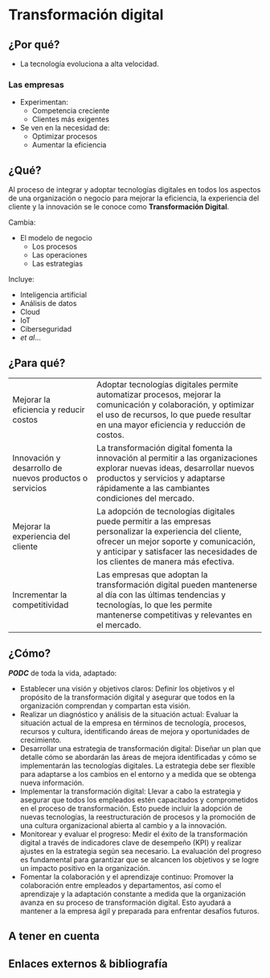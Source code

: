 # Transformación digital

## ¿Por qué?

- La tecnología evoluciona a alta velocidad.

### Las empresas

- Experimentan:
  - Competencia creciente
  - Clientes más exigentes
- Se ven en la necesidad de:
  - Optimizar procesos
  - Aumentar la eficiencia

## ¿Qué?

Al proceso de integrar y adoptar tecnologías digitales en todos los aspectos de una organización o negocio para mejorar la eficiencia, la experiencia del cliente y la innovación se le conoce como **Transformación Digital**.

Cambia:

- El modelo de negocio
  - Los procesos
  - Las operaciones
  - Las estrategias

Incluye:

- Inteligencia artificial
- Análisis de datos
- Cloud
- IoT 
- Ciberseguridad
- *et al*...

## ¿Para qué?

|||
-|-
Mejorar la eficiencia y reducir costos|Adoptar tecnologías digitales permite automatizar procesos, mejorar la comunicación y colaboración, y optimizar el uso de recursos, lo que puede resultar en una mayor eficiencia y reducción de costos.
Innovación y desarrollo de nuevos productos o servicios|La transformación digital fomenta la innovación al permitir a las organizaciones explorar nuevas ideas, desarrollar nuevos productos y servicios y adaptarse rápidamente a las cambiantes condiciones del mercado.
Mejorar la experiencia del cliente|La adopción de tecnologías digitales puede permitir a las empresas personalizar la experiencia del cliente, ofrecer un mejor soporte y comunicación, y anticipar y satisfacer las necesidades de los clientes de manera más efectiva.
Incrementar la competitividad|Las empresas que adoptan la transformación digital pueden mantenerse al día con las últimas tendencias y tecnologías, lo que les permite mantenerse competitivas y relevantes en el mercado.

## ¿Cómo?

***PODC*** de toda la vida, adaptado:

- Establecer una visión y objetivos claros: Definir los objetivos y el propósito de la transformación digital y asegurar que todos en la organización comprendan y compartan esta visión.
- Realizar un diagnóstico y análisis de la situación actual: Evaluar la situación actual de la empresa en términos de tecnología, procesos, recursos y cultura, identificando áreas de mejora y oportunidades de crecimiento.
- Desarrollar una estrategia de transformación digital: Diseñar un plan que detalle cómo se abordarán las áreas de mejora identificadas y cómo se implementarán las tecnologías digitales. La estrategia debe ser flexible para adaptarse a los cambios en el entorno y a medida que se obtenga nueva información.
- Implementar la transformación digital: Llevar a cabo la estrategia y asegurar que todos los empleados estén capacitados y comprometidos en el proceso de transformación. Esto puede incluir la adopción de nuevas tecnologías, la reestructuración de procesos y la promoción de una cultura organizacional abierta al cambio y a la innovación.
- Monitorear y evaluar el progreso: Medir el éxito de la transformación digital a través de indicadores clave de desempeño (KPI) y realizar ajustes en la estrategia según sea necesario. La evaluación del progreso es fundamental para garantizar que se alcancen los objetivos y se logre un impacto positivo en la organización.
- Fomentar la colaboración y el aprendizaje continuo: Promover la colaboración entre empleados y departamentos, así como el aprendizaje y la adaptación constante a medida que la organización avanza en su proceso de transformación digital. Esto ayudará a mantener a la empresa ágil y preparada para enfrentar desafíos futuros.

## A tener en cuenta


## Enlaces externos & bibliografía